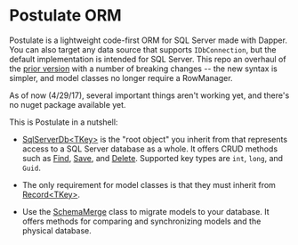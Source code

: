 # Postulate ORM

Postulate is a lightweight code-first ORM for SQL Server made with Dapper. You can also target any data source that supports `IDbConnection`, but the default implementation is intended for SQL Server. This repo an overhaul of the [prior version](https://github.com/adamosoftware/Postulate08) with a number of breaking changes -- the new syntax is simpler, and model classes no longer require a RowManager.

As of now (4/29/17), several important things aren't working yet, and there's no nuget package available yet.

This is Postulate in a nutshell:

- [SqlServerDb&lt;TKey&gt;](https://github.com/adamosoftware/PostulateORM/blob/master/PostulateV1/SqlServerDb.cs) is the "root object" you inherit from that represents access to a SQL Server database as a whole. It offers CRUD methods such as [Find](https://github.com/adamosoftware/PostulateORM/blob/master/PostulateV1/SqlServerDb.cs#L29), [Save](https://github.com/adamosoftware/PostulateORM/blob/master/PostulateV1/SqlServerDb.cs#L83), and [Delete](https://github.com/adamosoftware/PostulateORM/blob/master/PostulateV1/SqlServerDb.cs#L56). Supported key types are `int`, `long`, and `Guid`.

- The only requirement for model classes is that they must inherit from [Record&lt;TKey&gt;](https://github.com/adamosoftware/PostulateORM/blob/master/PostulateV1/Abstract/Record.cs).

- Use the [SchemaMerge](https://github.com/adamosoftware/PostulateORM/blob/master/PostulateV1/Merge/SchemaMerge.cs) class to migrate models to your database. It offers methods for comparing and synchronizing models and the physical database.


